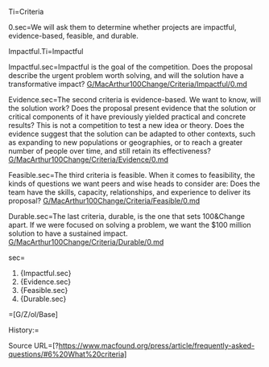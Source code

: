 Ti=Criteria

0.sec=We will ask them to determine whether projects are impactful, evidence-based, feasible, and durable.

Impactful.Ti=Impactful

Impactful.sec=Impactful is the goal of the competition. Does the proposal describe the urgent problem worth solving, and will the solution have a transformative impact? <a href="index.php?action=doc&file=G/MacArthur100Change/Criteria/Impactful/0.md">G/MacArthur100Change/Criteria/Impactful/0.md</a>

Evidence.sec=The second criteria is evidence-based. We want to know, will the solution work? Does the proposal present evidence that the solution or critical components of it have previously yielded practical and concrete results? This is not a competition to test a new idea or theory. Does the evidence suggest that the solution can be adapted to other contexts, such as expanding to new populations or geographies, or to reach a greater number of people over time, and still retain its effectiveness? <a href="index.php?action=doc&file=G/MacArthur100Change/Criteria/Evidence/0.md">G/MacArthur100Change/Criteria/Evidence/0.md</a>


Feasible.sec=The third criteria is feasible. When it comes to feasibility, the kinds of questions we want peers and wise heads to consider are: Does the team have the skills, capacity, relationships, and experience to deliver its proposal? <a href="index.php?action=doc&file=G/MacArthur100Change/Criteria/Feasible/0.md">G/MacArthur100Change/Criteria/Feasible/0.md</a>


Durable.sec=The last criteria, durable, is the one that sets 100&Change apart. If we were focused on solving a problem, we want the $100 million solution to have a sustained impact. <a href="index.php?action=doc&file=G/MacArthur100Change/Criteria/Durable/0.md">G/MacArthur100Change/Criteria/Durable/0.md</a>


sec=<ol><li>{Impactful.sec}<li>{Evidence.sec}<li>{Feasible.sec}<li>{Durable.sec}</ol>

=[G/Z/ol/Base]

History:=

Source URL=[?https://www.macfound.org/press/article/frequently-asked-questions/#6%20What%20criteria]